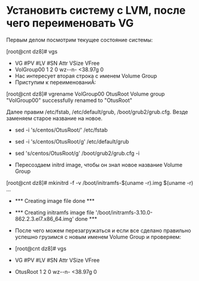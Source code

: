 # Установить систему с LVM, после чего переименовать VG

Первым делом посмотрим текущее состояние системы:

[root@cnt dz8]# vgs
 * VG #PV #LV #SN Attr VSize VFree
 * VolGroup00 1 2 0 wz--n- <38.97g 0
* Нас интересует вторая строка с именем Volume Group
* Приступим к переименованиĀ:

[root@cnt dz8]# vgrename VolGroup00 OtusRoot
Volume group "VolGroup00" successfully renamed to "OtusRoot"

Далее правим /etc/fstab, /etc/default/grub, /boot/grub2/grub.cfg. Везде заменяем старое название на новое.

* sed -i 's/centos/OtusRoot/' /etc/fstab
* sed -i 's/centos/OtusRoot/g' /etc/default/grub
* sed 's/centos/OtusRoot/g' /boot/grub2/grub.cfg -i

* Пересоздаем initrd image, чтобы он знал новое название Volume Group

[root@cnt dz8]# mkinitrd -f -v /boot/initramfs-$(uname -r).img $(uname -r)
...
* *** Creating image file done ***
* *** Creating initramfs image file '/boot/initramfs-3.10.0-862.2.3.el7.x86_64.img' done ***

* После чего можем перезагружаться и если все сделано правильно успешно грузимся с новым именем Volume Group и проверяем:
* [root@cnt dz8]# vgs
 * VG #PV #LV #SN Attr VSize VFree
 * OtusRoot 1 2 0 wz--n- <38.97g 0

